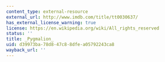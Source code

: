 ```yaml
---
content_type: external-resource
external_url: http://www.imdb.com/title/tt0030637/
has_external_license_warning: true
license: https://en.wikipedia.org/wiki/All_rights_reserved
status: ''
title: _Pygmalion_
uid: d39973ba-78d8-47c8-8dfe-a05792243ca8
wayback_url: ''
---
```

